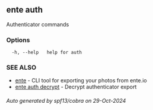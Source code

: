 ## ente auth

Authenticator commands

### Options

```
  -h, --help   help for auth
```

### SEE ALSO

* [ente](ente.md)	 - CLI tool for exporting your photos from ente.io
* [ente auth decrypt](ente_auth_decrypt.md)	 - Decrypt authenticator export

###### Auto generated by spf13/cobra on 29-Oct-2024
